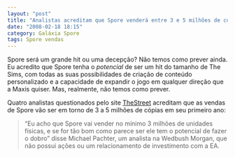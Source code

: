 ```yaml
---
layout: "post"
title: "Analistas acreditam que Spore venderá entre 3 e 5 milhões de cópias em um ano"
date: "2008-02-18 18:15"
category: Galáxia Spore
tags: Spore vendas
---
```

Spore será um grande hit ou uma decepção? Não temos como prever ainda. Eu acredito que Spore tenha o _potencial_ de ser um hit do tamanho de The Sims, com todas as suas possibilidades de criação de conteúdo personalizado e a capacidade de expandir o jogo em qualquer direção que a Maxis quiser. Mas, realmente, não temos como prever.

Quatro analistas questionados pelo site [TheStreet](http://www.thestreet.com/s/ea-sees-a-blockbuster-in-spore/newsanalysis/techsoftware/10403805.html?puc=_tscrss) acreditam que as vendas de Spore vão ser em torno de 3 a 5 milhões de cópias em seu primeiro ano:

> “Eu acho que Spore vai vender no mínimo 3 milhões de unidades físicas, e se for tão bom como parece ser ele tem o potencial de fazer o dobro” disse Michael Pachter, um analista na Wedbush Morgan, que não possui ações ou um relacionamento de investimento com a EA.
